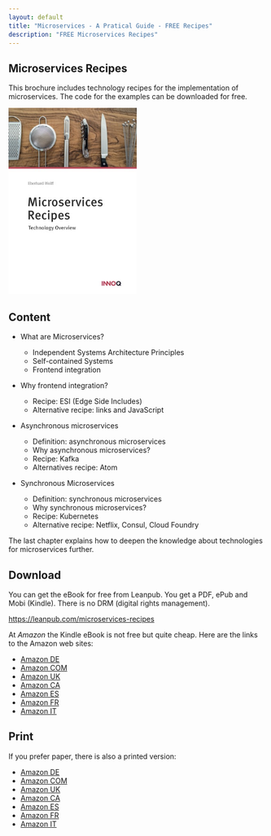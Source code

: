 ```yaml
---
layout: default
title: "Microservices - A Pratical Guide - FREE Recipes"
description: "FREE Microservices Recipes"
---
```


Microservices Recipes
---

This brochure includes technology recipes for the implementation of
microservices. The code for the examples can be downloaded for free.

<img src="images/recipes.jpg" width="50%" /> 

## Content


* What are Microservices?
  - Independent Systems Architecture Principles
  - Self-contained Systems
  - Frontend integration

* Why frontend integration?
  - Recipe: ESI (Edge Side Includes)
  - Alternative recipe: links and JavaScript
 

* Asynchronous microservices
  - Definition: asynchronous microservices
  - Why asynchronous microservices?
  - Recipe: Kafka
  - Alternatives recipe: Atom

* Synchronous Microservices
  - Definition: synchronous microservices
  - Why synchronous microservices?
  - Recipe: Kubernetes
  - Alternative recipe: Netflix, Consul, Cloud Foundry

The last chapter explains how to deepen the knowledge about technologies for microservices further.

## Download

You can get the eBook for free from Leanpub. You get a PDF, ePub and
Mobi (Kindle). There is no DRM (digital rights management).
      
<https://leanpub.com/microservices-recipes>

At *Amazon* the Kindle eBook is not free but quite cheap. Here are the
      links to the Amazon web sites:

* [Amazon DE](http://amzn.to/2CmUFhV)
* [Amazon COM](http://amzn.to/2orb0JO)
* [Amazon UK](http://amzn.to/2HMbLVV)
* [Amazon CA](http://amzn.to/2GJQmeB)
* [Amazon ES](http://amzn.to/2CmXnnB)
* [Amazon FR](http://amzn.to/2sRoLGc)
* [Amazon IT](http://amzn.to/2FxLsSu)

## Print

If you prefer paper, there is also a printed version:

* [Amazon DE](http://amzn.to/2Fx7LI3)
* [Amazon COM](http://amzn.to/2GM688G)
* [Amazon UK](http://amzn.to/2sYYjL7)
* [Amazon CA](http://amzn.to/2CJWelA)
* [Amazon ES](http://amzn.to/2sTPKBh)
* [Amazon FR](http://amzn.to/2FwyCUP)
* [Amazon IT](http://amzn.to/2F6acDL)

